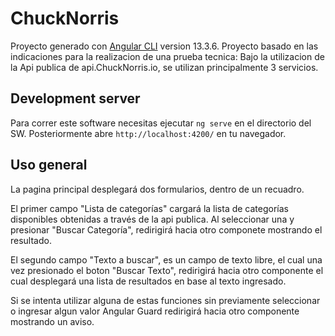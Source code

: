 # ChuckNorris

Proyecto generado con [Angular CLI](https://github.com/angular/angular-cli) version 13.3.6.
Proyecto basado en las indicaciones para la realizacion de una prueba tecnica: Bajo la utilizacion de la Api publica de api.ChuckNorris.io, se utilizan principalmente 3 servicios. 


## Development server

Para correr este software necesitas ejecutar `ng serve` en el directorio del SW. 
Posteriormente abre `http://localhost:4200/` en tu navegador. 

## Uso general
La pagina principal desplegará dos formularios, dentro de un recuadro.

El primer campo "Lista de categorías" cargará la lista de categorías disponibles obtenidas a través de la api publica. Al seleccionar una y presionar "Buscar Categoría", redirigirá hacia otro componete mostrando el resultado.

El segundo campo "Texto a buscar", es un campo de texto libre, el cual una vez presionado el boton "Buscar Texto", redirigirá hacia otro componente el cual desplegará una lista de resultados en base al texto ingresado.

Si se intenta utilizar alguna de estas funciones sin previamente seleccionar o ingresar algun valor Angular Guard redirigirá hacia otro componente mostrando un aviso.


